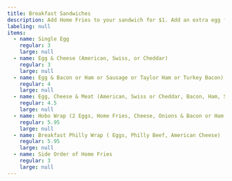 ```yaml
---
title: Breakfast Sandwiches
description: Add Home Fries to your sandwich for $1. Add an extra egg for $0.50/each.
labeling: null
items:
  - name: Single Egg
    regular: 3
    large: null
  - name: Egg & Cheese (American, Swiss, or Cheddar)
    regular: 3
    large: null
  - name: Egg & Bacon or Ham or Sausage or Taylor Ham or Turkey Bacon)
    regular: 4
    large: null
  - name: Egg, Cheese & Meat (American, Swiss or Cheddar, Bacon, Ham, Sausage, Taylor Ham or Turkey Bacon)
    regular: 4.5
    large: null
  - name: Hobo Wrap (2 Eggs, Home Fries, Cheese, Onions & Bacon or Ham or Sausage Patty)
    regular: 5.95
    large: null
  - name: Breakfast Philly Wrap ( Eggs, Philly Beef, American Cheese)
    regular: 5.95
    large: null
  - name: Side Order of Home Fries
    regular: 3
    large: null
---
```


